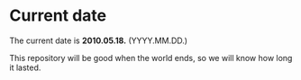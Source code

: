 # Current date

The current date is **2010.05.18.** (YYYY.MM.DD.)

This repository will be good when the world ends, so we will know how long it lasted.